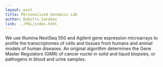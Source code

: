 ```yaml
---
layout: post
title: Personalized Genomics Lab
author: Dumitru Iacobas
link: ../PGL/index.html
---
```


We use Illumina NextSeq 550 and Agilent gene expression microarrays to profile the transcriptomes of cells and tissues from humans and animal models of human diseases. An original algorithm determines the Gene Master Regulators (GMR) of cancer nuclei in solid and liquid biopsies, or pathogens in blood and urine samples.
